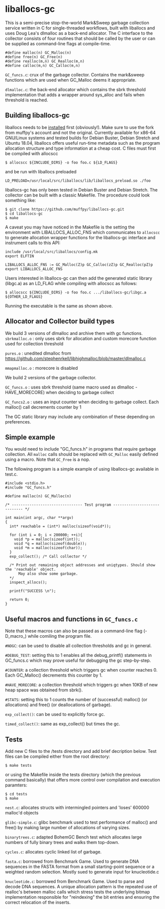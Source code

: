 # liballocs-gc
This is a semi-precise stop-the-world Mark\&Sweep garbage collection service written in C for single-threaded 
workflows, built with liballocs and uses Doug Lea's dlmalloc as a back-end allocator. 
The C interface to the collector consists of four routines that should be called by the user or can be 
supplied as command-line flags at compile-time.

```
#define malloc(n) GC_Malloc(n)
#define free(n) GC_Free(n)
#define realloc(m,n) GC_Realloc(m,n)
#define calloc(m,n) GC_Calloc(m,n)
```

`GC_funcs.c`: crux of the garbage collector. Contains the mark&sweep functions which are used when GC_Malloc deems it appropriate. 

`dlmalloc.c`: the back-end allocator which contains the sbrk threshold implementation that adds a wrapper around sys_alloc and fails when threshold is reached.


## Building liballocs-gc
liballocs needs to be [installed](https://github.com/muffpy/liballocs) first (obviously!). Make sure to use the fork from muffpy's account and not the original. Currently available for x86-64 GNU/Linux systems and tested builds for Debian Buster, Debian Stretch and Ubuntu 18.04, liballocs offers useful run-time metadata such as the program allocation structure and type information at a cheap cost. C files must first be compiled with allocscc 

```
$ allocscc ${INCLUDE_DIRS} -o foo foo.c ${LD_FLAGS}
```

and be run with liballocs preloaded

```
LD_PRELOAD=/usr/local/src/liballocs/lib/liballocs_preload.so ./foo
```

liballocs-gc has only been tested in Debian Buster and Debian Stretch. The collector can be built with a classic Makefile. The procedure could look something like:
```
$ git clone https://github.com/muffpy/liballocs-gc.git
$ cd liballocs-gc
$ make

```
A caveat you may have noticed in the Makefile is the setting the environment with LIBALLOCS_ALLOC_FNS which communicates to `allocscc` to generate allocation wrapper functions for the liballocs-gc interface and instrument calls to this API:

```
include /usr/local/src/liballocs/config.mk
export ELFTIN

LIBALLOCS_ALLOC_FNS := GC_Malloc(Z)p GC_Calloc(zZ)p GC_Realloc(pZ)p
export LIBALLOCS_ALLOC_FNS
```

Users interested in liballocs-gc can then add the generated static library (libgc.a) as an LD_FLAG while compiling with allocscc as follows:

```
$ allocscc ${INCLUDE_DIRS} -o foo foo.c .../liballocs-gc/libgc.a ${OTHER_LD_FLAGS}
```

Running the executable is the same as shown above.

## Allocator and Collector build types
We build 3 versions of dlmalloc and archive them with gc functions.
`sbrkmalloc.o` : only uses sbrk for allocation and custom morecore function used for collection threshold

`pures.o` : unedited dlmalloc from https://github.com/stephenrkell/libhighmalloc/blob/master/dlmalloc.c

`mmapmalloc.o` : morecore is disabled

We build 2 versions of the garbage collector.

`GC_funcs.o` : uses sbrk threshold (same macro used as dlmalloc - HAVE_MORECORE) when deciding to garbage collect

`GC_funcs2.o` : uses an input counter when deciding to garbage collect. Each malloc() call decrements counter by 1

The GC static library may include any combination of these depending on preferences.

## Simple example
You would need to include "GC_funcs.h" in programs that require garbage collection. All `malloc` calls should be replaced with `GC_Malloc` easily defined using a macro. Note that `GC_Free` is a nop.

The following program is a simple example of using liballocs-gc available in test.c.

```
#include <stdio.h>
#include "GC_funcs.h"

#define malloc(n) GC_Malloc(n)

/* -------------------------------- Test program ----------------------------- */

int main(int argc, char **argv)
{
  int* reachable = (int*) malloc(sizeof(void*));

  for (int i = 0; i < 200000; ++i){
    void *p = malloc(sizeof(int));
    void *q = malloc(sizeof(double));
    void *m = malloc(sizeof(char));
  }
  exp_collect(); /* Call collector */
  
  /* Print out remaining object addresses and uniqtypes. Should show the 'reachable' object.
      May also show some garbage.
  */
  inspect_allocs();

  printf("SUCCESS \n");

  return 0;
}

```

## Useful macros and functions in `GC_funcs.c`
Note that these macros can also be passed as a command-line flag (-D_macro_) while comiling the program file.


`#NOGC`: can be used to disable all collection thresholds and gc in general.

`#DEBUG_TEST`: setting this to 1 enables all the debug_printf() statements in GC_funcs.c which may prove useful for debugging the gc step-by-step.

`#COUNTER`: a collection threshold which triggers gc when counter reaches 0. Each GC_Malloc() decrements this counter by 1.

`#HAVE_MORECORE`: a collection threshold which triggers gc when 10KB of new heap space was obtained from sbrk().

`#STATS`: setting this to 1 counts the number of (successful) malloc() (or allocations) and free() (or deallocations of garbage).

`exp_collect()`: can be used to explicitly force gc.

`timed_collect()`: same as exp_collect() but times the gc.

## Tests
Add new C files to the /tests directory and add brief decription below. Test files can be compiled either from the root directory:

```
$ make tests
```

or using the Makefile inside the tests directory (which the previous command basically) that offers more control over compilation and execution paramters:

```
$ cd tests
$ make
```

`nest.c`: allocates structs with intermingled pointers and 'loses' 600000 malloc'd objects

`glibc-simple.c`: glibc benchmark used to test performance of malloc() and free() by making large number of allocations of varying sizes.

`binarytrees.c`: adapted BohemGC Bench test which allocates large numbers of fully binary trees and walks them top-down.

`cycles.c`: allocates cyclic linked list of garbage.

`fasta.c`: borrowed from Benchmark Game. Used to generate DNA sequences in the FASTA format from a small starting-point sequence or a weighted random selection. Mostly sued to generate input for knucleotide.c

`knucleotide.c`: borrowed from Benchmark Game. Used to parse and decode DNA sequences. A unique allocation pattern is the repeated use of realloc's between malloc calls which stress tests the underlying bitmap implementation responsible for "reindexing" the bit entries and ensuring the correct relocation of the inserts.
